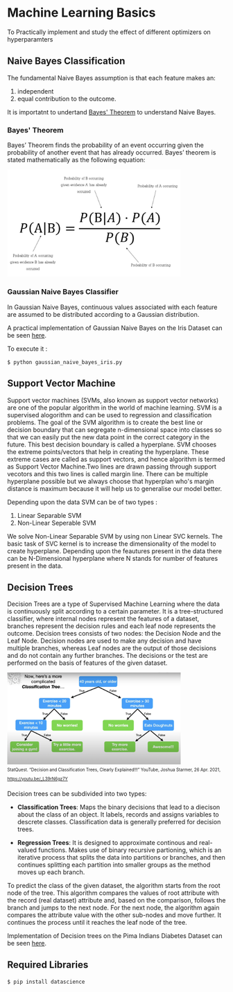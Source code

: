 # Machine Learning Basics

To Practically implement and study the effect of different optimizers on hyperparamters
## Naive Bayes Classification
The fundamental Naive Bayes assumption is that each feature makes an:
1. independent
2. equal
contribution to the outcome.

It is importatnt to undertand [Bayes' Theorem](https://www.investopedia.com/terms/b/bayes-theorem.asp) to understand Naive Bayes.

### Bayes' Theorem
Bayes’ Theorem finds the probability of an event occurring given the probability of another event that has already occurred. Bayes’ theorem is stated mathematically as the following equation:

<img src="images/naive.jpeg" width="400">

### Gaussian Naive Bayes Classifier
In Gaussian Naive Bayes, continuous values associated with each feature are assumed to be distributed according to a Gaussian distribution.

A practical implementation of Gaussian Naive Bayes on the Iris Dataset can be seen [here](gaussian_naive_bayes_iris.py).

To execute it :
```
$ python gaussian_naive_bayes_iris.py
```
## Support Vector Machine

Support vector machines (SVMs, also known as support vector networks) are one of the popular algorithm in the world of machine learning. SVM is a supervised alogorithm and can be used to regression and classification problems.
The goal of the SVM algorithm is to create the best line or decision boundary that can segregate n-dimensional space into classes so that we can easily put the new data point in the correct category in the future. This best decision boundary is called a hyperplane.
SVM chooses the extreme points/vectors that help in creating the hyperplane. These extreme cases are called as support vectors, and hence algorithm is termed as Support Vector Machine.Two lines are drawn passing through support vecotors and this two lines is called margin line.
There can be multiple hyperplane possible but we always choose that hyperplan who's margin distance is maximum because it will help us to generalise our model better.

Depending upon the data SVM can be of two types :
1. Linear Separable SVM
2. Non-Linear Seperable SVM

We solve Non-Linear Separable SVM by using non Linear SVC kernels. The basic task of SVC kernel is to increase the dimensionality of the model to create hyperplane.
Depending upon the feautures present in the data there can be N-Dimensional hyperplane where N stands for number of features present in the data.




## Decision Trees
Decision Trees are a type of Supervised Machine Learning where the data is continuously split according to a certain parameter. It is a tree-structured classifier, where internal nodes represent the features of a dataset, branches represent the decision rules and each leaf node represents the outcome.
Decision trees consists of two nodes: the Decision Node and the Leaf Node. Decision nodes are used to make any decision and have multiple branches, whereas Leaf nodes are the output of those decisions and do not contain any further branches. The decisions or the test are performed on the basis of features of the given dataset.

<img src="images/Screen Shot 2022-08-14 at 06.30.46.png" width="400"><br>
<sub><sup>StatQuest. “Decision and Classification Trees, Clearly Explained!!!” YouTube, Joshua Starmer, 26 Apr. 2021, https://youtu.be/_L39rN6gz7Y</sup></sub>

Decision trees can be subdivided into two types:
- <b>Classification Trees</b>: Maps the binary decisions that lead to a diecison about the class of an object. It labels, records and assigns variables to descrete classes. Classification data is generally preferred for decision trees.

- <b>Regression Trees</b>: It is designed to approximate continous and real-valued functions. Makes use of binary recursive partioning, which is an  iterative process that splits the data into partitions or branches, and then continues splitting each partition into smaller groups as the method moves up each branch.

To predict the class of the given dataset, the algorithm starts from the root node of the tree. This algorithm compares the values of root attribute with the record (real dataset) attribute and, based on the comparison, follows the branch and jumps to the next node. For the next node, the algorithm again compares the attribute value with the other sub-nodes and move further. It continues the process until it reaches the leaf node of the tree.

Implementation of Decision trees on the Pima Indians Diabetes Dataset can be seen [here](decision-trees.ipynb).


## Required Libraries
```
$ pip install datascience
```
